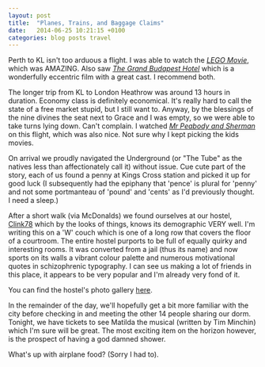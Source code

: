 ```yaml
---
layout: post
title:  "Planes, Trains, and Baggage Claims"
date:   2014-06-25 10:21:15 +0100
categories: blog posts travel
---
```


Perth to KL isn't too arduous a flight. I was able to watch the [*LEGO Movie*](http://www.imdb.com/title/tt1490017/), which was AMAZING. Also saw [*The Grand Budapest Hotel*](http://www.imdb.com/title/tt2278388/) which is a wonderfully eccentric film with a great cast. I recommend both.

The longer trip from KL to London Heathrow was around 13 hours in duration. 
Economy class is definitely economical. It's really hard to call the state of a free market stupid, but I still want to. Anyway, by the blessings of the nine divines the seat next to Grace and I was empty, so we were able to take turns lying down. Can't complain. I watched [*Mr Peabody and Sherman*](http://www.imdb.com/title/tt0864835/) on this flight, which was also nice. Not sure why I kept picking the kids movies.

On arrival we proudly navigated the Underground (or "The Tube" as the natives less than affectionately call it) without issue. Cue cute part of the story, each of us found a penny at Kings Cross station and picked it up for good luck (I subsequently had the epiphany that 'pence' is plural for 'penny' and not some portmanteau of 'pound' and 'cents' as I'd previously thought. I need a sleep.)

After a short walk (via McDonalds) we found ourselves at our hostel, [Clink78](http://www.clinkhostels.com/london/backpacker-hostels/clink78/) which by the looks of things, knows its demographic VERY well. I'm writing this on a 'W' couch which is one of a long row that covers the floor of a courtroom. The entire hostel purports to be full of equally quirky and interesting rooms. It was converted from a jail (thus its name) and now sports on its walls a vibrant colour palette and numerous motivational quotes in schizophrenic typography. I can see us making a lot of friends in this place, it appears to be very popular and I'm already very fond of it.

You can find the hostel's photo gallery [here](http://www.clinkhostels.com/london/backpacker-hostels/clink78/photos).

In the remainder of the day, we'll hopefully get a bit more familiar with the city before checking in and meeting the other 14 people sharing our dorm. Tonight, we have tickets to see Matilda the musical (written by Tim Minchin) which I'm sure will be great. The most exciting item on the horizon however, is the prospect of having a god damned shower.


What's up with airplane food?
(Sorry I had to).

